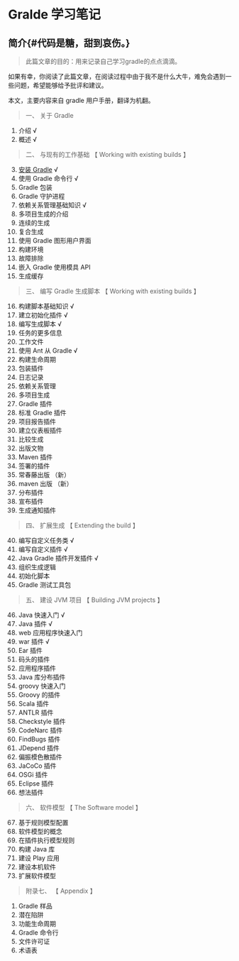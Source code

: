 

Gralde 学习笔记
====

简介{#代码是糖，甜到哀伤。}
----

> 此篇文章的目的：用来记录自己学习gradle的点点滴滴。

如果有幸，你阅读了此篇文章，在阅读过程中由于我不是什么大牛，难免会遇到一些问题，希望能够给予批评和建议。

本文，主要内容来自 gradle 用户手册，翻译为机翻。

> 一、 关于 Gradle

1. 介绍 √
2. 概述 √

> 二、 与现有的工作基础  【 Working with existing builds 】

3. [安装 Gradle](https://benny1314.gitbooks.io/gradle/content/install_gradle.html) √
4. 使用 Gradle 命令行 √
5. Gradle 包装  
6. Gradle 守护进程 
7. 依赖关系管理基础知识 √
8. 多项目生成的介绍 
9. 连续的生成 
10. 复合生成 
11. 使用 Gradle 图形用户界面
12. 构建环境
13. 故障排除
14. 嵌入 Gradle 使用模具 API
15. 生成缓存

> 三、 编写 Gradle 生成脚本 【 Working with existing builds 】

16. 构建脚本基础知识 √
17. 建立初始化插件 √
18. 编写生成脚本 √
19. 任务的更多信息
20. 工作文件
21. 使用 Ant 从 Gradle √
22. 构建生命周期 
23. 包装插件
24. 日志记录
25. 依赖关系管理
26. 多项目生成
27. Gradle 插件
28. 标准 Gradle 插件
29. 项目报告插件
30. 建立仪表板插件
31. 比较生成
32. 出版文物
33. Maven 插件
34. 签署的插件
35. 常春藤出版 （新）
36. maven 出版 （新）
37. 分布插件
38. 宣布插件
39. 生成通知插件

> 四、 扩展生成 【 Extending the build 】

40. 编写自定义任务类 √
41. 编写自定义插件 √
42. Java Gradle 插件开发插件 √
43. 组织生成逻辑
44. 初始化脚本
45. Gradle 测试工具包

> 五、 建设 JVM 项目 【 Building JVM projects 】

46. Java 快速入门 √
47. Java 插件 √
48. web 应用程序快速入门
49. war 插件 √
50. Ear 插件
51. 码头的插件
52. 应用程序插件
53. Java 库分布插件
54. groovy 快速入门
55. Groovy 的插件
56. Scala 插件
57. ANTLR 插件
58. Checkstyle 插件
59. CodeNarc 插件
60. FindBugs 插件
61. JDepend 插件
62. 偏振模色散插件
63. JaCoCo 插件
64. OSGi 插件
65. Eclipse 插件
66. 想法插件

> 六、 软件模型 【 The Software model 】

67. 基于规则模型配置
68. 软件模型的概念
69. 在插件执行模型规则
70. 构建 Java 库
71. 建设 Play 应用
72. 建设本机软件
73. 扩展软件模型

> 附录七、 【 Appendix 】

1. Gradle 样品
2. 潜在陷阱
3. 功能生命周期
4. Gradle 命令行
5. 文件许可证
6. 术语表
